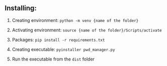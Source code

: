 ## Installing:

1. Creating environment:
   `python -m venv {name of the folder}`
   
2. Activating environment:
   `source {name of the folder}/Scripts/activate`

3. Packages:
   `pip install -r requirements.txt`
   
4. Creating executable:
   `pyinstaller pwd_manager.py`

5. Run the executable from the `dist` folder


